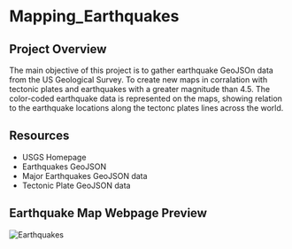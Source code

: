 # Mapping_Earthquakes

## Project Overview
The main objective of this project is to gather earthquake GeoJSOn data from the US Geological Survey. To create new maps in corralation with tectonic plates and earthquakes with a greater magnitude than 4.5. The color-coded earthquake data is represented on the maps, showing relation to the earthquake locations along the tectonc plates lines across the world.

## Resources

* USGS Homepage
* Earthquakes GeoJSON
* Major Earthquakes GeoJSON data
* Tectonic Plate GeoJSON data

## Earthquake Map Webpage Preview
![Earthquakes](https://user-images.githubusercontent.com/103544626/194404494-59b4ba48-1c6b-4933-9492-bca5aae9ff5d.PNG)
